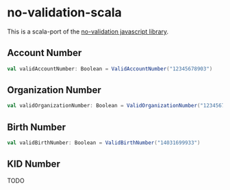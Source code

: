 # no-validation-scala

This is a scala-port of the [no-validation javascript library](http://miles.no/blogg/validering-av-norske-data).

## Account Number
```scala
val validAccountNumber: Boolean = ValidAccountNumber("12345678903")
```

## Organization Number
```scala
val validOrganizationNumber: Boolean = ValidOrganizationNumber("123456785")
```

## Birth Number
```scala
val validBirthNumber: Boolean = ValidBirthNumber("14031699933")
```

## KID Number
TODO
